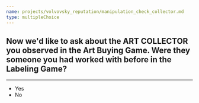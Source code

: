 ```yaml
---
name: projects/volvovsky_reputation/manipulation_check_collector.md
type: multipleChoice
---
```


## Now we'd like to ask about the ART COLLECTOR you observed in the Art Buying Game. Were they someone you had worked with before in the Labeling Game?

---

- Yes
- No

